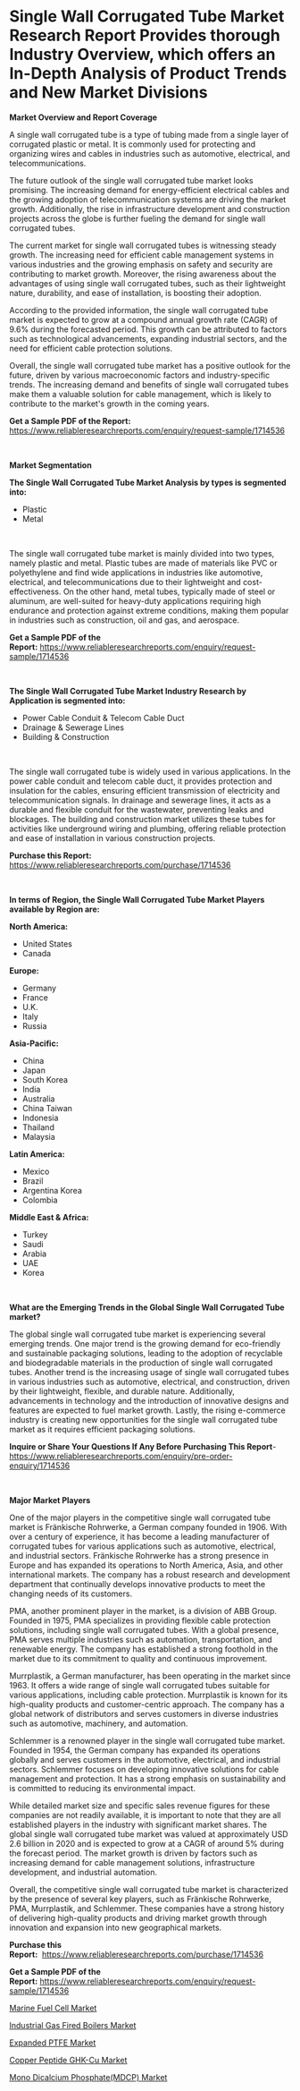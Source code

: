 <p><h1>Single Wall Corrugated Tube Market Research Report Provides thorough Industry Overview, which offers an In-Depth Analysis of Product Trends and New Market Divisions</h1></p><p><strong>Market Overview and Report Coverage</strong></p>
<p><p>A single wall corrugated tube is a type of tubing made from a single layer of corrugated plastic or metal. It is commonly used for protecting and organizing wires and cables in industries such as automotive, electrical, and telecommunications.</p><p>The future outlook of the single wall corrugated tube market looks promising. The increasing demand for energy-efficient electrical cables and the growing adoption of telecommunication systems are driving the market growth. Additionally, the rise in infrastructure development and construction projects across the globe is further fueling the demand for single wall corrugated tubes.</p><p>The current market for single wall corrugated tubes is witnessing steady growth. The increasing need for efficient cable management systems in various industries and the growing emphasis on safety and security are contributing to market growth. Moreover, the rising awareness about the advantages of using single wall corrugated tubes, such as their lightweight nature, durability, and ease of installation, is boosting their adoption.</p><p>According to the provided information, the single wall corrugated tube market is expected to grow at a compound annual growth rate (CAGR) of 9.6% during the forecasted period. This growth can be attributed to factors such as technological advancements, expanding industrial sectors, and the need for efficient cable protection solutions.</p><p>Overall, the single wall corrugated tube market has a positive outlook for the future, driven by various macroeconomic factors and industry-specific trends. The increasing demand and benefits of single wall corrugated tubes make them a valuable solution for cable management, which is likely to contribute to the market's growth in the coming years.</p></p>
<p><strong>Get a Sample PDF of the Report:</strong> <a href="https://www.reliableresearchreports.com/enquiry/request-sample/1714536">https://www.reliableresearchreports.com/enquiry/request-sample/1714536</a></p>
<p>&nbsp;</p>
<p><strong>Market Segmentation</strong></p>
<p><strong>The Single Wall Corrugated Tube Market Analysis by types is segmented into:</strong></p>
<p><ul><li>Plastic</li><li>Metal</li></ul></p>
<p>&nbsp;</p>
<p><p>The single wall corrugated tube market is mainly divided into two types, namely plastic and metal. Plastic tubes are made of materials like PVC or polyethylene and find wide applications in industries like automotive, electrical, and telecommunications due to their lightweight and cost-effectiveness. On the other hand, metal tubes, typically made of steel or aluminum, are well-suited for heavy-duty applications requiring high endurance and protection against extreme conditions, making them popular in industries such as construction, oil and gas, and aerospace.</p></p>
<p><strong>Get a Sample PDF of the Report:</strong>&nbsp;<a href="https://www.reliableresearchreports.com/enquiry/request-sample/1714536">https://www.reliableresearchreports.com/enquiry/request-sample/1714536</a></p>
<p>&nbsp;</p>
<p><strong>The Single Wall Corrugated Tube Market Industry Research by Application is segmented into:</strong></p>
<p><ul><li>Power Cable Conduit & Telecom Cable Duct</li><li>Drainage & Sewerage Lines</li><li>Building & Construction</li></ul></p>
<p>&nbsp;</p>
<p><p>The single wall corrugated tube is widely used in various applications. In the power cable conduit and telecom cable duct, it provides protection and insulation for the cables, ensuring efficient transmission of electricity and telecommunication signals. In drainage and sewerage lines, it acts as a durable and flexible conduit for the wastewater, preventing leaks and blockages. The building and construction market utilizes these tubes for activities like underground wiring and plumbing, offering reliable protection and ease of installation in various construction projects.</p></p>
<p><strong>Purchase this Report:</strong>&nbsp; <a href="https://www.reliableresearchreports.com/purchase/1714536">https://www.reliableresearchreports.com/purchase/1714536</a></p>
<p>&nbsp;</p>
<p><strong>In terms of Region, the Single Wall Corrugated Tube Market Players available by Region are:</strong></p>
<p>
    <p> <strong> North America: </strong>
        <ul>
            <li>United States</li>
            <li>Canada</li>
        </ul>
        </p> 
    <p> <strong> Europe: </strong>
        <ul>
            <li>Germany</li>
            <li>France</li>
            <li>U.K.</li>
            <li>Italy</li>
            <li>Russia</li>
        </ul>
        </p> 
    <p> <strong> Asia-Pacific: </strong>
        <ul>
            <li>China</li>
            <li>Japan</li>
            <li>South Korea</li>
            <li>India</li>
            <li>Australia</li>
            <li>China Taiwan</li>
            <li>Indonesia</li>
            <li>Thailand</li>
            <li>Malaysia</li>
        </ul>
        </p> 
    <p> <strong> Latin America: </strong>
        <ul>
            <li>Mexico</li>
            <li>Brazil</li>
            <li>Argentina Korea</li>
            <li>Colombia</li>
        </ul>
        </p> 
    <p> <strong> Middle East & Africa: </strong>
        <ul>
            <li>Turkey</li>
            <li>Saudi</li>
            <li>Arabia</li>
            <li>UAE</li>
            <li>Korea</li>
        </ul>
    </p>
    </p>
<p>&nbsp;</p>
<p><strong>What are the Emerging Trends in the Global Single Wall Corrugated Tube market?</strong></p>
<p><p>The global single wall corrugated tube market is experiencing several emerging trends. One major trend is the growing demand for eco-friendly and sustainable packaging solutions, leading to the adoption of recyclable and biodegradable materials in the production of single wall corrugated tubes. Another trend is the increasing usage of single wall corrugated tubes in various industries such as automotive, electrical, and construction, driven by their lightweight, flexible, and durable nature. Additionally, advancements in technology and the introduction of innovative designs and features are expected to fuel market growth. Lastly, the rising e-commerce industry is creating new opportunities for the single wall corrugated tube market as it requires efficient packaging solutions.</p></p>
<p><strong>Inquire or Share Your Questions If Any Before Purchasing This Report</strong>- <a href="https://www.reliableresearchreports.com/enquiry/pre-order-enquiry/1714536">https://www.reliableresearchreports.com/enquiry/pre-order-enquiry/1714536</a></p>
<p>&nbsp;</p>
<p><strong>Major Market Players</strong></p>
<p><p>One of the major players in the competitive single wall corrugated tube market is Fränkische Rohrwerke, a German company founded in 1906. With over a century of experience, it has become a leading manufacturer of corrugated tubes for various applications such as automotive, electrical, and industrial sectors. Fränkische Rohrwerke has a strong presence in Europe and has expanded its operations to North America, Asia, and other international markets. The company has a robust research and development department that continually develops innovative products to meet the changing needs of its customers.</p><p>PMA, another prominent player in the market, is a division of ABB Group. Founded in 1975, PMA specializes in providing flexible cable protection solutions, including single wall corrugated tubes. With a global presence, PMA serves multiple industries such as automation, transportation, and renewable energy. The company has established a strong foothold in the market due to its commitment to quality and continuous improvement.</p><p>Murrplastik, a German manufacturer, has been operating in the market since 1963. It offers a wide range of single wall corrugated tubes suitable for various applications, including cable protection. Murrplastik is known for its high-quality products and customer-centric approach. The company has a global network of distributors and serves customers in diverse industries such as automotive, machinery, and automation.</p><p>Schlemmer is a renowned player in the single wall corrugated tube market. Founded in 1954, the German company has expanded its operations globally and serves customers in the automotive, electrical, and industrial sectors. Schlemmer focuses on developing innovative solutions for cable management and protection. It has a strong emphasis on sustainability and is committed to reducing its environmental impact.</p><p>While detailed market size and specific sales revenue figures for these companies are not readily available, it is important to note that they are all established players in the industry with significant market shares. The global single wall corrugated tube market was valued at approximately USD 2.6 billion in 2020 and is expected to grow at a CAGR of around 5% during the forecast period. The market growth is driven by factors such as increasing demand for cable management solutions, infrastructure development, and industrial automation.</p><p>Overall, the competitive single wall corrugated tube market is characterized by the presence of several key players, such as Fränkische Rohrwerke, PMA, Murrplastik, and Schlemmer. These companies have a strong history of delivering high-quality products and driving market growth through innovation and expansion into new geographical markets.</p></p>
<p><strong>Purchase this Report:</strong>&nbsp;&nbsp;<a href="https://www.reliableresearchreports.com/purchase/1714536">https://www.reliableresearchreports.com/purchase/1714536</a></p>
<p></p>
<p><strong>Get a Sample PDF of the Report:</strong>&nbsp;<a href="https://www.reliableresearchreports.com/enquiry/request-sample/1714536">https://www.reliableresearchreports.com/enquiry/request-sample/1714536</a></p>
<p><p><a href="https://medium.com/@stand.tough.park/analyzing-marine-fuel-cell-market-global-industry-perspective-and-forecast-2023-to-2030-4113ca41eae3">Marine Fuel Cell Market</a></p><p><a href="https://medium.com/@noise.asset.organ/industrial-gas-fired-boilers-market-size-cagr-trends-2024-2030-f20e97b79fe2">Industrial Gas Fired Boilers Market</a></p><p><a href="https://www.linkedin.com/pulse/expanded-ptfe-market-challenges-opportunities-growth-drivers-major-3dfpe/">Expanded PTFE Market</a></p><p><a href="https://github.com/abbypearson7765/Market-Research-Report-List-1/blob/main/copper-peptide-ghk-cu-market.md">Copper Peptide GHK-Cu Market</a></p><p><a href="https://github.com/grishafomin4852/Market-Research-Report-List-1/blob/main/mono-dicalcium-phosphatemdcp-market.md">Mono Dicalcium Phosphate(MDCP) Market</a></p></p>